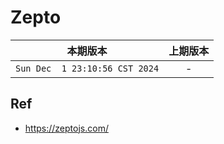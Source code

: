 # Zepto

|本期版本|上期版本
|:---:|:---:
`Sun Dec  1 23:10:56 CST 2024` | -

## Ref

* <https://zeptojs.com/>